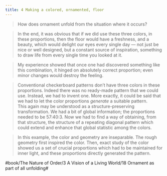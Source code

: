 ```yaml
---
title: 4 Making a colored, ornamented, floor
---
```


> How does ornament unfold from the situation where it occurs?  

> In the end, it was obvious that if we did use these three colors, in these proportions, then the floor would have a freshness, and a beauty, which would delight our eyes every single day — not just be nice or well designed,  but a constant source of inspiration, something to draw life from every single time you looked at it.  

> My experience showed that once one had discovered something like this combination, it hinged on absolutely correct proportion; even minor changes would destroy the feeling.  

> Conventional checkerboard patterns don’t have three colors in these proportions. Indeed there was no ready-made pattern that we could use. Instead, we had to invent one. More exactly, it could be said that we had to let the color proportions *generate* a suitable pattern.  
> This again may be understood as a structure-preserving transformation. We had a bit of global information; the proportions needed to be 57:40:3. Now we had to find a way of obtaining, from that structure, the structure of a repeating diagonal pattern which could extend and enhance that global statistic among the colors.  

> In this example, the color and geometry are inseparable. The rough geometry first inspired the color. Then, exact study of the color showed us a set of crucial proportions which had to be maintained for inner light, and these proportions directly generated the pattern.  

#book/The Nature of Order/3 A Vision of a Living World/18 Ornament as part of all unfolding#